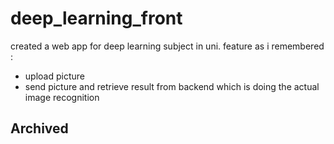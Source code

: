 # deep_learning_front

created a web app for deep learning subject in uni.
feature as i remembered :
- upload picture
- send picture and retrieve result from backend which is doing the actual image recognition

## Archived
